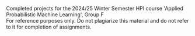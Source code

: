 Completed projects for the 2024/25 Winter Semester HPI course 'Applied Probabilistic Machine Learning', Group F    
For reference purposes only. Do not plagiarize this material and do not refer to it for completion of assignments.    